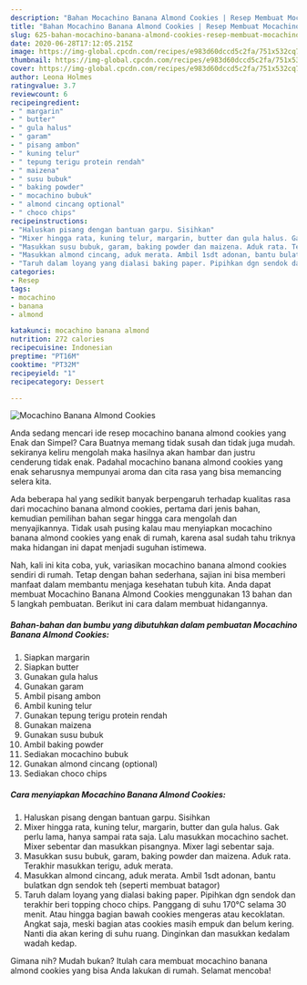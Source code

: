 ```yaml
---
description: "Bahan Mocachino Banana Almond Cookies | Resep Membuat Mocachino Banana Almond Cookies Yang Enak Dan Lezat"
title: "Bahan Mocachino Banana Almond Cookies | Resep Membuat Mocachino Banana Almond Cookies Yang Enak Dan Lezat"
slug: 625-bahan-mocachino-banana-almond-cookies-resep-membuat-mocachino-banana-almond-cookies-yang-enak-dan-lezat
date: 2020-06-28T17:12:05.215Z
image: https://img-global.cpcdn.com/recipes/e983d60dccd5c2fa/751x532cq70/mocachino-banana-almond-cookies-foto-resep-utama.jpg
thumbnail: https://img-global.cpcdn.com/recipes/e983d60dccd5c2fa/751x532cq70/mocachino-banana-almond-cookies-foto-resep-utama.jpg
cover: https://img-global.cpcdn.com/recipes/e983d60dccd5c2fa/751x532cq70/mocachino-banana-almond-cookies-foto-resep-utama.jpg
author: Leona Holmes
ratingvalue: 3.7
reviewcount: 6
recipeingredient:
- " margarin"
- " butter"
- " gula halus"
- " garam"
- " pisang ambon"
- " kuning telur"
- " tepung terigu protein rendah"
- " maizena"
- " susu bubuk"
- " baking powder"
- " mocachino bubuk"
- " almond cincang optional"
- " choco chips"
recipeinstructions:
- "Haluskan pisang dengan bantuan garpu. Sisihkan"
- "Mixer hingga rata, kuning telur, margarin, butter dan gula halus. Gak perlu lama, hanya sampai rata saja. Lalu masukkan mocachino sachet. Mixer sebentar dan masukkan pisangnya. Mixer lagi sebentar saja."
- "Masukkan susu bubuk, garam, baking powder dan maizena. Aduk rata. Terakhir masukkan terigu, aduk merata."
- "Masukkan almond cincang, aduk merata. Ambil 1sdt adonan, bantu bulatkan dgn sendok teh (seperti membuat batagor)"
- "Taruh dalam loyang yang dialasi baking paper. Pipihkan dgn sendok dan terakhir beri topping choco chips. Panggang di suhu 170°C selama 30 menit. Atau hingga bagian bawah cookies mengeras atau kecoklatan. Angkat saja, meski bagian atas cookies masih empuk dan belum kering. Nanti dia akan kering di suhu ruang. Dinginkan dan masukkan kedalam wadah kedap."
categories:
- Resep
tags:
- mocachino
- banana
- almond

katakunci: mocachino banana almond 
nutrition: 272 calories
recipecuisine: Indonesian
preptime: "PT16M"
cooktime: "PT32M"
recipeyield: "1"
recipecategory: Dessert

---
```



![Mocachino Banana Almond Cookies](https://img-global.cpcdn.com/recipes/e983d60dccd5c2fa/751x532cq70/mocachino-banana-almond-cookies-foto-resep-utama.jpg)

Anda sedang mencari ide resep mocachino banana almond cookies yang Enak dan Simpel? Cara Buatnya memang tidak susah dan tidak juga mudah. sekiranya keliru mengolah maka hasilnya akan hambar dan justru cenderung tidak enak. Padahal mocachino banana almond cookies yang enak seharusnya mempunyai aroma dan cita rasa yang bisa memancing selera kita.



Ada beberapa hal yang sedikit banyak berpengaruh terhadap kualitas rasa dari mocachino banana almond cookies, pertama dari jenis bahan, kemudian pemilihan bahan segar hingga cara mengolah dan menyajikannya. Tidak usah pusing kalau mau menyiapkan mocachino banana almond cookies yang enak di rumah, karena asal sudah tahu triknya maka hidangan ini dapat menjadi suguhan istimewa.


Nah, kali ini kita coba, yuk, variasikan mocachino banana almond cookies sendiri di rumah. Tetap dengan bahan sederhana, sajian ini bisa memberi manfaat dalam membantu menjaga kesehatan tubuh kita. Anda dapat membuat Mocachino Banana Almond Cookies menggunakan 13 bahan dan 5 langkah pembuatan. Berikut ini cara dalam membuat hidangannya.

<!--inarticleads1-->

##### Bahan-bahan dan bumbu yang dibutuhkan dalam pembuatan Mocachino Banana Almond Cookies:

1. Siapkan  margarin
1. Siapkan  butter
1. Gunakan  gula halus
1. Gunakan  garam
1. Ambil  pisang ambon
1. Ambil  kuning telur
1. Gunakan  tepung terigu protein rendah
1. Gunakan  maizena
1. Gunakan  susu bubuk
1. Ambil  baking powder
1. Sediakan  mocachino bubuk
1. Gunakan  almond cincang (optional)
1. Sediakan  choco chips




<!--inarticleads2-->

##### Cara menyiapkan Mocachino Banana Almond Cookies:

1. Haluskan pisang dengan bantuan garpu. Sisihkan
1. Mixer hingga rata, kuning telur, margarin, butter dan gula halus. Gak perlu lama, hanya sampai rata saja. Lalu masukkan mocachino sachet. Mixer sebentar dan masukkan pisangnya. Mixer lagi sebentar saja.
1. Masukkan susu bubuk, garam, baking powder dan maizena. Aduk rata. Terakhir masukkan terigu, aduk merata.
1. Masukkan almond cincang, aduk merata. Ambil 1sdt adonan, bantu bulatkan dgn sendok teh (seperti membuat batagor)
1. Taruh dalam loyang yang dialasi baking paper. Pipihkan dgn sendok dan terakhir beri topping choco chips. Panggang di suhu 170°C selama 30 menit. Atau hingga bagian bawah cookies mengeras atau kecoklatan. Angkat saja, meski bagian atas cookies masih empuk dan belum kering. Nanti dia akan kering di suhu ruang. Dinginkan dan masukkan kedalam wadah kedap.




Gimana nih? Mudah bukan? Itulah cara membuat mocachino banana almond cookies yang bisa Anda lakukan di rumah. Selamat mencoba!
